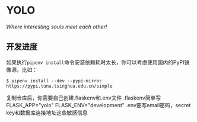 # YOLO

*Where interesting souls meet each other!*


## 开发进度

如果执行`pipenv install`命令安装依赖耗时太长，你可以考虑使用国内的PyPI镜像源，比如：
```
$ pipenv install --dev --pypi-mirror https://pypi.tuna.tsinghua.edu.cn/simple
```

复制仓库后，你需要自己创建.flaskenv和.env文件
.flaskenv简单写FLASK_APP="yolo"
FLASK_ENV="development"
.env要写email密码，secret key和数据库连接地址这些敏感信息
